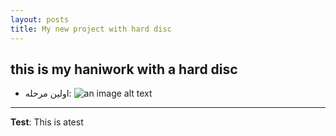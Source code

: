 ```yaml
---
layout: posts
title: My new project with hard disc
---
```


## this is my haniwork with a hard disc

- اولین مرحله:
![an image alt text]({{masamadi6474.github.io}}/assets/images/23.jpg "در حال باز کردن")
---
**Test**: This is atest
